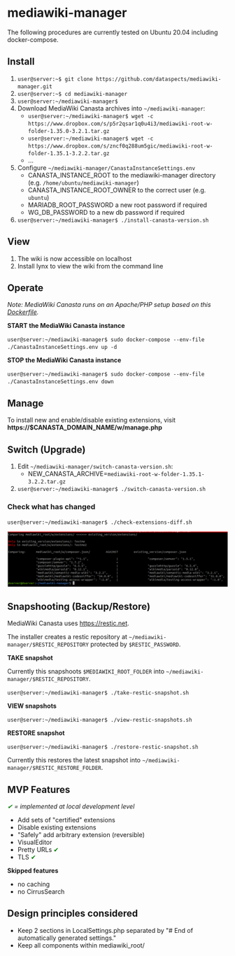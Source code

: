 # mediawiki-manager

The following procedures are currently tested on Ubuntu 20.04 including docker-compose.
## Install

1. `user@server:~$ git clone https://github.com/dataspects/mediawiki-manager.git`
2. `user@server:~$ cd mediawiki-manager`
3. `user@server:~/mediawiki-manager$`
4. Download MediaWiki Canasta archives into `~/mediawiki-manager`:
    * `user@server:~/mediawiki-manager$ wget -c https://www.dropbox.com/s/p5r2qsar1q0u4i3/mediawiki-root-w-folder-1.35.0-3.2.1.tar.gz`
    * `user@server:~/mediawiki-manager$ wget -c https://www.dropbox.com/s/zncf0q288um5gic/mediawiki-root-w-folder-1.35.1-3.2.2.tar.gz`
    * ...
5. Configure `~/mediawiki-manager/CanastaInstanceSettings.env`
    * CANASTA_INSTANCE_ROOT to the mediawiki-manager directory (e.g. `/home/ubuntu/mediawiki-manager`)
    * CANASTA_INSTANCE_ROOT_OWNER to the correct user (e.g. `ubuntu`)
    * MARIADB_ROOT_PASSWORD a new root password if required
    * WG_DB_PASSWORD to a new db password if required
6. `user@server:~/mediawiki-manager$ ./install-canasta-version.sh`

## View
1. The wiki is now accessible on localhost
2. Install lynx to view the wiki from the command line

## Operate

*Note: MediaWiki Canasta runs on an Apache/PHP setup based on this [Dockerfile](https://github.com/dataspects/dataspectsSystemBuilder/blob/master/docker-images/php-apache/Dockerfile).*

**START the MediaWiki Canasta instance**

`user@server:~/mediawiki-manager$ sudo docker-compose --env-file ./CanastaInstanceSettings.env up -d`

**STOP the MediaWiki Canasta instance**

`user@server:~/mediawiki-manager$ sudo docker-compose --env-file ./CanastaInstanceSettings.env down`

## Manage

To install new and enable/disable existing extensions, visit **https://$CANASTA_DOMAIN_NAME/w/manage.php**

## Switch (Upgrade)

1. Edit `~/mediawiki-manager/switch-canasta-version.sh`:
    * NEW_CANASTA_ARCHIVE=`mediawiki-root-w-folder-1.35.1-3.2.2.tar.gz`
2. `user@server:~/mediawiki-manager$ ./switch-canasta-version.sh`

### Check what has changed

`user@server:~/mediawiki-manager$ ./check-extensions-diff.sh`

![Check MW config diffs](images/check-mw-config-diffs.png)

## Snapshooting (Backup/Restore)

MediaWiki Canasta uses https://restic.net.

The installer creates a restic repository at `~/mediawiki-manager/$RESTIC_REPOSITORY` protected by `$RESTIC_PASSWORD`.

**TAKE snapshot**

Currently this snapshoots `$MEDIAWIKI_ROOT_FOLDER` into `~/mediawiki-manager/$RESTIC_REPOSITORY`.

`user@server:~/mediawiki-manager$ ./take-restic-snapshot.sh`

**VIEW snapshots**

`user@server:~/mediawiki-manager$ ./view-restic-snapshots.sh`

**RESTORE snapshot**

`user@server:~/mediawiki-manager$ ./restore-restic-snapshot.sh`

Currently this restores the latest snapshot into `~/mediawiki-manager/$RESTIC_RESTORE_FOLDER`.


## MVP Features

 *<span style="color:green">&#10004;</span> = implemented at local development level*

* Add sets of "certified" extensions
* Disable existing extensions
* "Safely" add arbitrary extension (reversible)
* VisualEditor
* Pretty URLs <span style="color:green">&#10004;</span>
* TLS <span style="color:green">&#10004;</span>

**Skipped features**
* no caching
* no CirrusSearch

## Design principles considered

* Keep 2 sections in LocalSettings.php separated by "# End of automatically generated settings."
* Keep all components within mediawiki_root/